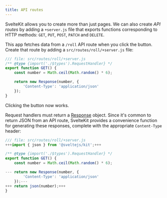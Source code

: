 ```yaml
---
title: API routes
---
```


SvelteKit allows you to create more than just pages. We can also create _API routes_ by adding a `+server.js` file that exports functions corresponding to HTTP methods: `GET`, `PUT`, `POST`, `PATCH` and `DELETE`.

This app fetches data from a `/roll` API route when you click the button. Create that route by adding a `src/routes/roll/+server.js` file:

```js
/// file: src/routes/roll/+server.js
/** @type {import('./$types').RequestHandler} */
export function GET() {
	const number = Math.ceil(Math.random() * 6);

	return new Response(number, {
		'Content-Type': 'application/json'
	});
}
```

Clicking the button now works.

Request handlers must return a [Response](https://developer.mozilla.org/en-US/docs/Web/API/Response/Response) object. Since it's common to return JSON from an API route, SvelteKit provides a convenience function for generating these responses, complete with the appropriate `Content-Type` header:

```js
/// file: src/routes/roll/+server.js
+++import { json } from '@sveltejs/kit';+++

/** @type {import('./$types').RequestHandler} */
export function GET() {
	const number = Math.ceil(Math.random() * 6);

---	return new Response(number, {
		'Content-Type': 'application/json'
	});---
+++	return json(number);+++
}
```
